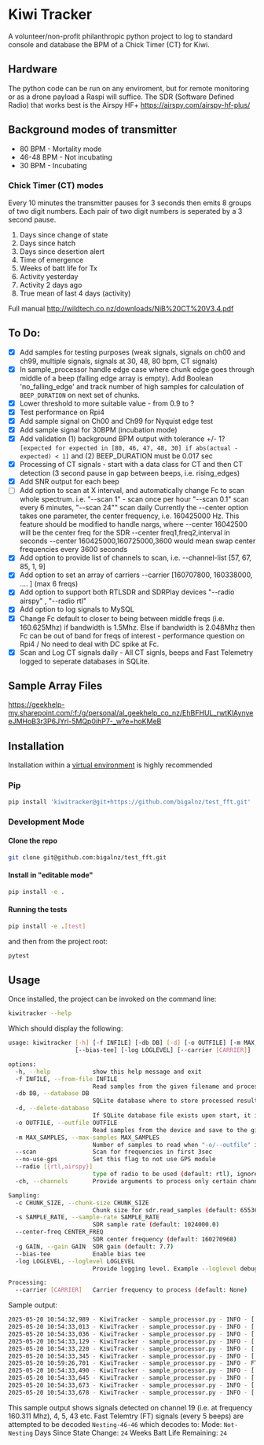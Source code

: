 # Kiwi Tracker

A volunteer/non-profit philanthropic python project to log to standard console and database the BPM of a Chick Timer (CT) for Kiwi.

## Hardware

The python code can be run on any enviroment, but for remote monitoring or as a drone payload a Raspi will suffice. The SDR (Software Defined Radio) that works best is the Airspy HF+ https://airspy.com/airspy-hf-plus/

## Background modes of transmitter

- 80 BPM - Mortality mode
- 46-48 BPM - Not incubating
- 30 BPM - Incubating

### Chick Timer (CT) modes

Every 10 minutes the transmitter pauses for 3 seconds then emits 8 groups of two digit numbers. Each pair of two digit numbers is seperated by a 3 second pause.

1. Days since change of state
2. Days since hatch
3. Days since desertion alert
4. Time of emergence
5. Weeks of batt life for Tx
6. Activity yesterday
7. Activity 2 days ago
8. True mean of last 4 days (activity)

Full manual http://wildtech.co.nz/downloads/NiB%20CT%20V3.4.pdf

## To Do:

- [x] Add samples for testing purposes (weak signals, signals on ch00 and ch99, multiple signals, signals at 30, 48, 80 bpm, CT signals)
- [x] In sample_processor handle edge case where chunk edge goes through middle of a beep (falling edge array is empty). Add Boolean 'no_falling_edge' and track number of high samples for calculation of `BEEP_DURATION` on next set of chunks.
- [x] Lower threshold to more suitable value - from 0.9 to ?
- [x] Test performance on Rpi4
- [x] Add sample signal on Ch00 and Ch99 for Nyquist edge test
- [x] Add sample signal for 30BPM (incubation mode)
- [x] Add validation (1) background BPM output with tolerance +/- 1? `[expected for expected in [80, 46, 47, 48, 30] if abs(actual - expected) < 1]` and (2) BEEP_DURATION must be 0.017 sec
- [x] Processing of CT signals - start with a data class for CT and then CT detection (3 second pause in gap between beeps, i.e. rising_edges)
- [x] Add SNR output for each beep
- [ ] Add option to scan at X interval, and automatically change Fc to scan whole spectrum. i.e. "--scan 1" - scan once per hour "--scan 0.1" scan every 6 minutes, "--scan 24"" scan daily
      Currently the --center option takes one parameter, the center frequency, i.e. 160425000 Hz.
      This feature should be modified to handle nargs, where
      --center 16042500 will be the center freq for the SDR
      --center freq1,freq2,interval in seconds
      --center 160425000,160725000,3600 would mean swap center frequencies every 3600 seconds
- [x] Add option to provide list of channels to scan, i.e. --channel-list [57, 67, 85, 1, 9] 
- [x] Add option to set an array of carriers --carrier [160707800, 160338000, .... ] (max 6 freqs)
- [x] Add option to support both RTLSDR and SDRPlay devices "--radio airspy" , "--radio rtl"
- [x] Add option to log signals to MySQL
- [x] Change Fc default to closer to being between middle freqs (i.e. 160.625Mhz) if bandwidth is 1.5Mhz. Else if bandwidth is 2.048Mhz then Fc can be out of band for freqs of interest - performance question on Rpi4 / No need to deal with DC spike at Fc.
- [x] Scan and Log CT signals daily - All CT signls, beeps and Fast Telemetry logged to seperate databases in SQLite.

## Sample Array Files

https://geekhelp-my.sharepoint.com/:f:/g/personal/al_geekhelp_co_nz/EhBFHUL_rwtKlAynyeeJMHoB3r3P6JYrl-5MQp0ihP7-_w?e=hoKMeB

## Installation

Installation within a [virtual environment](https://docs.python.org/3.11/library/venv.html) is highly recommended

### Pip

```bash
pip install 'kiwitracker@git+https://github.com/bigalnz/test_fft.git'
```

### Development Mode

#### Clone the repo

```bash
git clone git@github.com:bigalnz/test_fft.git
```

#### Install in "editable mode"

```bash
pip install -e .
```

#### Running the tests

```bash
pip install -e .[test]
```

and then from the project root:

```bash
pytest
```

## Usage

Once installed, the project can be invoked on the command line:

```bash
kiwitracker --help
```

Which should display the following:

```bash
usage: kiwitracker [-h] [-f INFILE] [-db DB] [-d] [-o OUTFILE] [-m MAX_SAMPLES] [--scan] [--no-use-gps] [--radio [{rtl,airspy}]] [-c CHUNK_SIZE] [-s SAMPLE_RATE] [--center-freq CENTER_FREQ] [-g GAIN]
                   [--bias-tee] [-log LOGLEVEL] [--carrier [CARRIER]]

options:
  -h, --help            show this help message and exit
  -f INFILE, --from-file INFILE
                        Read samples from the given filename and process them
  -db DB, --database DB
                        SQLite database where to store processed results. Defaults to `main.db`. Environment variable KIWITRACKER_DB has priority.
  -d, --delete-database
                        If SQLite database file exists upon start, it is deleted.
  -o OUTFILE, --outfile OUTFILE
                        Read samples from the device and save to the given filename
  -m MAX_SAMPLES, --max-samples MAX_SAMPLES
                        Number of samples to read when "-o/--outfile" is specified
  --scan                Scan for frequencies in first 3sec
  --no-use-gps          Set this flag to not use GPS module
  --radio [{rtl,airspy}]
                        type of radio to be used (default: rtl), ignored if reading samples from disk. Airspy has max sample rate of 768000. Needs to be used with -s 768000.
  -ch, --channels       Provide arguments to process only certain channels. Valid options are all, odd, even or custom list, i.e. "--channels 19 55 83"

Sampling:
  -c CHUNK_SIZE, --chunk-size CHUNK_SIZE
                        Chunk size for sdr.read_samples (default: 65536)
  -s SAMPLE_RATE, --sample-rate SAMPLE_RATE
                        SDR sample rate (default: 1024000.0)
  --center-freq CENTER_FREQ
                        SDR center frequency (default: 160270968)
  -g GAIN, --gain GAIN  SDR gain (default: 7.7)
  --bias-tee            Enable bias tee
  -log LOGLEVEL, --loglevel LOGLEVEL
                        Provide logging level. Example --loglevel debug, default=warning

Processing:
  --carrier [CARRIER]   Carrier frequency to process (default: None)

```

Sample output:
```bash
2025-05-20 10:54:32,989 - KiwiTracker - sample_processor.py - INFO - [ 61/ 160.72575] BPM: 28.72 | POS: -36.8807 174.924 | dBFS: -13 |
2025-05-20 10:54:33,013 - KiwiTracker - sample_processor.py - INFO - [  4/ 160.16175] BPM: 28.36 | POS: -36.8807 174.924 | dBFS: -12 |
2025-05-20 10:54:33,036 - KiwiTracker - sample_processor.py - INFO - [  5/ 160.17075] BPM: 28.77 | POS: -36.8807 174.924 | dBFS: -12 |
2025-05-20 10:54:33,129 - KiwiTracker - sample_processor.py - INFO - [ 43/   160.548] BPM: 36.26 | POS: -36.8807 174.924 | dBFS: -10 |
2025-05-20 10:54:33,220 - KiwiTracker - sample_processor.py - INFO - [ 19/   160.311] BPM: 14.46 | POS: -36.8807 174.924 | dBFS: -12 |
2025-05-20 10:54:33,345 - KiwiTracker - sample_processor.py - INFO - [ 19/   160.311] BPM: 29.13 | POS: -36.8807 174.924 | dBFS: -12 |
2025-05-20 10:59:26,701 - KiwiTracker - sample_processor.py - INFO - FT [ 19/   160.311] state found Not Nesting-46-46
2025-05-20 10:54:33,490 - KiwiTracker - sample_processor.py - INFO - [ 19/   160.311] BPM: 28.70 | POS: -36.8807 174.924 | dBFS: -12 |
2025-05-20 10:54:33,645 - KiwiTracker - sample_processor.py - INFO - [ 19/   160.311] BPM: 29.01 | POS: -36.8807 174.924 | dBFS: -11 |
2025-05-20 10:54:33,673 - KiwiTracker - sample_processor.py - INFO - [ 14/   160.263] BPM: 34.51 | POS: -36.8807 174.924 | dBFS: -17 |
2025-05-20 10:54:33,678 - KiwiTracker - sample_processor.py - INFO - [ 62/   160.737] BPM: 20.07 | POS: -36.8807 174.924 | dBFS: -14 |
```

This sample output shows signals detected on channel 19 (i.e. at frequency 160.311 Mhz), 4, 5, 43 etc. Fast Telemtry (FT) signals (every 5 beeps) are attempted to be decoded `Nesting-46-46` which decodes to:
Mode: `Not-Nesting`
Days Since State Change: `24`
Weeks Batt Life Remaining: `24`




